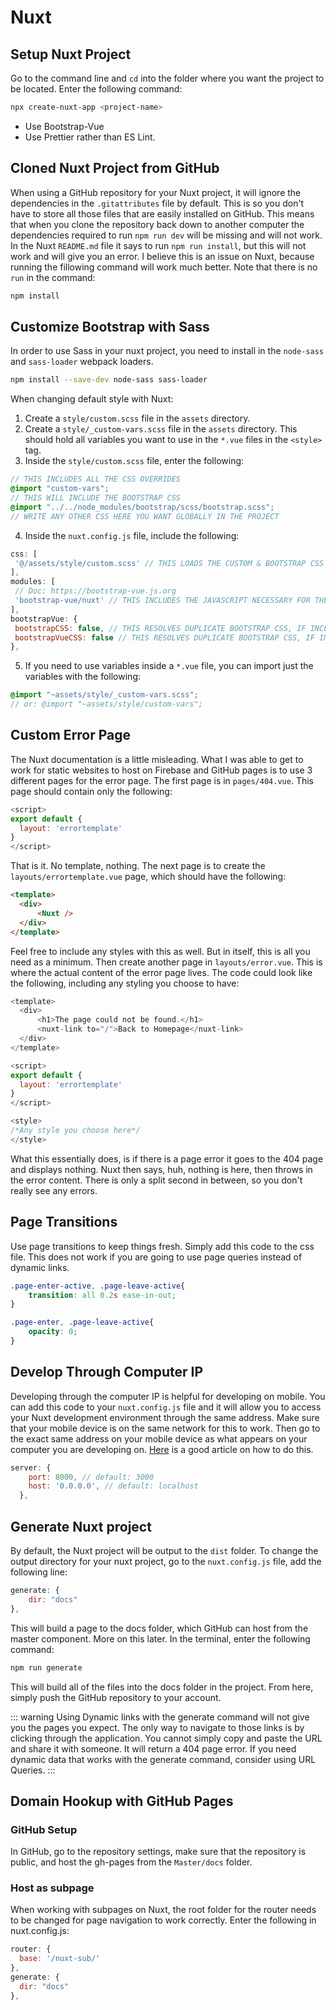 # Nuxt

## Setup Nuxt Project

Go to the command line and `cd` into the folder where you want the project to be located. Enter the following command:

```bash
npx create-nuxt-app <project-name>
```

- Use Bootstrap-Vue
- Use Prettier rather than ES Lint.

## Cloned Nuxt Project from GitHub

When using a GitHub repository for your Nuxt project, it will ignore the dependencies in the `.gitattributes` file by default. This is so you don't have to store all those files that are easily installed on GitHub. This means that when you clone the repository back down to another computer the dependencies required to run `npm run dev` will be missing and will not work. In the Nuxt `README.md` file it says to run `npm run install`, but this will not work and will give you an error. I believe this is an issue on Nuxt, because running the fillowing command will work much better. Note that there is no `run` in the command:

```bash
npm install
```

## Customize Bootstrap with Sass

In order to use Sass in your nuxt project, you need to install in the `node-sass` and `sass-loader` webpack loaders.

```bash
npm install --save-dev node-sass sass-loader
```

When changing default style with Nuxt:

1. Create a `style/custom.scss` file in the `assets` directory.
2. Create a `style/_custom-vars.scss` file in the `assets` directory. This should hold all variables you want to use in the `*.vue` files in the `<style>` tag.
3. Inside the `style/custom.scss` file, enter the following:

```scss
// THIS INCLUDES ALL THE CSS OVERRIDES
@import "custom-vars";
// THIS WILL INCLUDE THE BOOTSTRAP CSS
@import "../../node_modules/bootstrap/scss/bootstrap.scss";
// WRITE ANY OTHER CSS HERE YOU WANT GLOBALLY IN THE PROJECT
```

4. Inside the `nuxt.config.js` file, include the following:

```js
css: [
 '@/assets/style/custom.scss' // THIS LOADS THE CUSTOM & BOOTSTRAP CSS
],
modules: [
 // Doc: https://bootstrap-vue.js.org
 'bootstrap-vue/nuxt' // THIS INCLUDES THE JAVASCRIPT NECESSARY FOR THE MOBILE NAVBAR, MODAL, ETC.
],
bootstrapVue: {
 bootstrapCSS: false, // THIS RESOLVES DUPLICATE BOOTSTRAP CSS, IF INCLUDED IN THE CUSTOM.SCSS
 bootstrapVueCSS: false // THIS RESOLVES DUPLICATE BOOTSTRAP CSS, IF INCLUDED IN THE CUSTOM.SCSS
},
```

5. If you need to use variables inside a `*.vue` file, you can import just the variables with the following:

```scss
@import "~assets/style/_custom-vars.scss";
// or: @import "~assets/style/custom-vars";
```

## Custom Error Page

The Nuxt documentation is a little misleading. What I was able to get to work for static websites to host on Firebase and GitHub pages is to use 3 different pages for the error page. The first page is in `pages/404.vue`. This page should contain only the following:

``` js
<script>
export default {
  layout: 'errortemplate'
}
</script>
```

That is it. No template, nothing. The next page is to create the `layouts/errortemplate.vue` page, which should have the following:

``` html
<template>
  <div>
      <Nuxt />
  </div>
</template>
```

Feel free to include any styles with this as well. But in itself, this is all you need as a minimum. Then create another page in `layouts/error.vue`. This is where the actual content of the error page lives. The code could look like the following, including any styling you choose to have:

``` js
<template>
  <div>
      <h1>The page could not be found.</h1>
      <nuxt-link to="/">Back to Homepage</nuxt-link>
  </div>
</template>

<script>
export default {
  layout: 'errortemplate'
}
</script>

<style>
/*Any style you choose here*/
</style>
```

What this essentially does, is if there is a page error it goes to the 404 page and displays nothing. Nuxt then says, huh, nothing is here, then throws in the error content. There is only a split second in between, so you don't really see any errors.

## Page Transitions

Use page transitions to keep things fresh. Simply add this code to the css file. This does not work if you are going to use page queries instead of dynamic links.

``` css
.page-enter-active, .page-leave-active{
    transition: all 0.2s ease-in-out;
}

.page-enter, .page-leave-active{
    opacity: 0;
}
```

## Develop Through Computer IP

Developing through the computer IP is helpful for developing on mobile. You can add this code to your `nuxt.config.js` file and it will allow you to access your Nuxt development environment through the same address. Make sure that your mobile device is on the same network for this to work. Then go to the exact same address on your mobile device as what appears on your computer you are developing on. [Here](https://medium.com/@jpoechill/access-your-nuxt-js-development-server-on-mobile-a4d67ac88bc6) is a good article on how to do this.

``` js
server: {     
    port: 8000, // default: 3000     
    host: '0.0.0.0', // default: localhost   
  }, 
```

## Generate Nuxt project

By default, the Nuxt project will be output to the `dist` folder. To change the output directory for your nuxt project, go to the `nuxt.config.js` file, add the following line:

```js
generate: {
    dir: "docs"
},
```

This will build a page to the docs folder, which GitHub can host from the master component. More on this later. In the terminal, enter the following command:

```bash
npm run generate
```

This will build all of the files into the docs folder in the project. From here, simply push the GitHub repository to your account.

::: warning
Using Dynamic links with the generate command will not give you the pages you expect. The only way to navigate to those links is by clicking through the application. You cannot simply copy and paste the URL and share it with someone. It will return a 404 page error. If you need dynamic data that works with the generate command, consider using URL Queries.
:::

## Domain Hookup with GitHub Pages

### GitHub Setup

In GitHub, go to the repository settings, make sure that the repository is public, and host the gh-pages from the `Master/docs` folder.

### Host as subpage

When working with subpages on Nuxt, the root folder for the router needs to be changed for page navigation to work correctly. Enter the following in nuxt.config.js:

```js
router: {
  base: '/nuxt-sub/'
},
generate: {
  dir: "docs"
},
```
